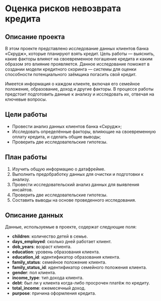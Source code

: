 # Оценка рисков невозврата кредита

## Описание проекта
В этом проекте представлено исследование данных клиентов банка «Скрудж», которые планируют взять кредит. Цель работы — выяснить, какие факторы влияют на своевременное погашение кредита и каким образом это влияние проявляется. Данное исследование поможет в создании модели кредитного скоринга — системы для оценки способности потенциального заёмщика погасить свой кредит.

Имеется информация о каждом клиенте, включая его семейное положение, образование, доход и другие факторы. В процессе работы предстоит подготовить данные к анализу и исследовать их, отвечая на ключевые вопросы.

## Цели работы
- Провести анализ данных клиентов банка «Скрудж»;
- Исследовать определённые факторы, влияющие на своевременную оплату кредита, и сделать общие выводы;
- Проверить две исследовательские гипотезы.

## План работы
1. Изучить общую информацию о датафрейме.
2. Выполнить предобработку данных для очистки и подготовки к анализу.
3. Провести исследовательский анализ данных для выявления инсайтов.
4. Проверить две исследовательские гипотезы.
5. Составить выводы на основе проведенного исследования.

## Описание данных
Данные, используемые в проекте, содержат следующие поля:
- **children**: количество детей в семье.
- **days_employed**: сколько дней работает клиент.
- **dob_years**: возраст клиента.
- **education**: уровень образования клиента.
- **education_id**: идентификатор образования клиента.
- **family_status**: семейное положение клиента.
- **family_status_id**: идентификатор семейного положения клиента.
- **gender**: пол клиента.
- **income_type**: тип дохода клиента.
- **debt**: был ли у клиента когда-либо просрочен платёж по кредиту.
- **total_income**: ежемесячный доход.
- **purpose**: причина оформления кредита.
